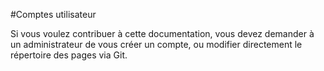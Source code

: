 #Comptes utilisateur

Si vous voulez contribuer à cette documentation, vous devez demander à un administrateur de vous créer un compte, ou modifier directement le répertoire des pages via Git.